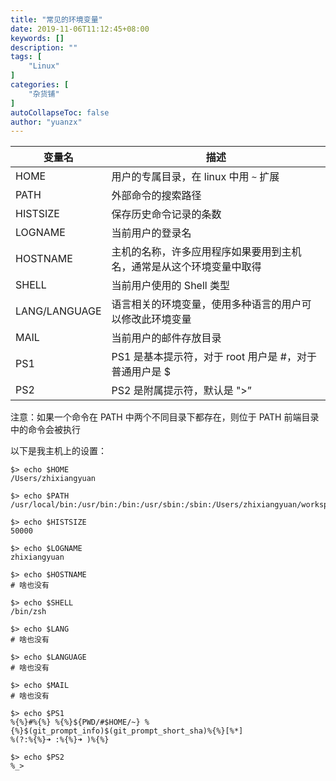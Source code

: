```yaml
---
title: "常见的环境变量"
date: 2019-11-06T11:12:45+08:00
keywords: []
description: ""
tags: [
    "Linux"
]
categories: [
    "杂货铺"
]
autoCollapseToc: false
author: "yuanzx"
---
```


| 变量名        | 描述                                                                 |
| ------------- | -------------------------------------------------------------------- |
| HOME          | 用户的专属目录，在 linux 中用 `~` 扩展                               |
| PATH          | 外部命令的搜索路径                                                   |
| HISTSIZE      | 保存历史命令记录的条数                                               |
| LOGNAME       | 当前用户的登录名                                                     |
| HOSTNAME      | 主机的名称，许多应用程序如果要用到主机名，通常是从这个环境变量中取得 |
| SHELL         | 当前用户使用的 Shell 类型                                            |
| LANG/LANGUAGE | 语言相关的环境变量，使用多种语言的用户可以修改此环境变量             |
| MAIL          | 当前用户的邮件存放目录                                               |
| PS1           | PS1 是基本提示符，对于 root 用户是 #，对于普通用户是 $               |
| PS2           | PS2 是附属提示符，默认是 ">”                                         |

注意：如果一个命令在 PATH 中两个不同目录下都存在，则位于 PATH 前端目录中的命令会被执行

以下是我主机上的设置：

```shell
$> echo $HOME
/Users/zhixiangyuan

$> echo $PATH
/usr/local/bin:/usr/bin:/bin:/usr/sbin:/sbin:/Users/zhixiangyuan/workspace/script:/Users/zhixiangyuan/workspace/company_project/smyl/arc/arcanist/bin

$> echo $HISTSIZE
50000

$> echo $LOGNAME
zhixiangyuan

$> echo $HOSTNAME
# 啥也没有

$> echo $SHELL
/bin/zsh

$> echo $LANG
# 啥也没有

$> echo $LANGUAGE
# 啥也没有

$> echo $MAIL
# 啥也没有

$> echo $PS1
%{%}#%{%} %{%}${PWD/#$HOME/~} %{%}$(git_prompt_info)$(git_prompt_short_sha)%{%}[%*]
%(?:%{%}➜ :%{%}➜ )%{%}

$> echo $PS2
%_>
```
